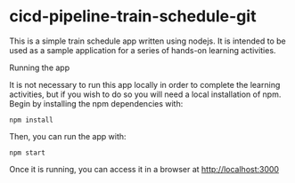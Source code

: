 # cicd-pipeline-train-schedule-git

This is a simple train schedule app written using nodejs. It is intended to be used as a sample application for a series of hands-on learning activities.

 Running the app

It is not necessary to run this app locally in order to complete the learning activities, but if you wish to do so you will need a local installation of npm. Begin by installing the npm dependencies with:

    npm install

Then, you can run the app with:

    npm start

Once it is running, you can access it in a browser at [http://localhost:3000](http://localhost:3000)
